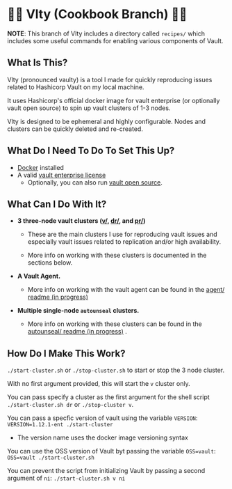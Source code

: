 # 👨‍🍳 Vlty (Cookbook Branch) 👨‍🍳

**NOTE**: This branch of Vlty includes a directory called `recipes/` which includes some useful commands for enabling various components of Vault. 

## What Is This?
Vlty (pronounced vaulty) is a tool I made for quickly reproducing issues related to Hashicorp Vault on my local machine.

It uses Hashicorp's official docker image for vault enterprise (or optionally vault open source) to spin up vault clusters of 1-3 nodes.

Vlty is designed to be ephemeral and highly configurable. Nodes and clusters can be quickly deleted and re-created. 

## What Do I Need To Do To Set This Up?
- [Docker](https://www.docker.com/) installed
- A valid [vault enterprise license](https://www.hashicorp.com/products/vault/pricing)
    - Optionally, you can also run [vault open source](https://hub.docker.com/r/hashicorp/vault).

## What Can I Do With It?
- **3 three-node vault clusters ([v/](./v), [dr/](./dr), and [pr/](./pr))**
    - These are the main clusters I use for reproducing vault issues and especially vault issues related to replication and/or high availability.

    - More info on working with these clusters is documented in the sections below.

- **A Vault Agent.**
    - More info on working with the vault agent can be found in the [agent/ readme (in progress)](./agent/)

- **Multiple single-node `autounseal` clusters.**
    - More info on working with these clusters can be found in the [autounseal/ readme (in progress)](./autounseal) .
    
## How Do I Make This Work?
`./start-cluster.sh` or `./stop-cluster.sh` to start or stop the 3 node cluster. 

With no first argument provided, this will start the `v` cluster only. 

You can pass specify a cluster as the first argument for the shell script `./start-cluster.sh dr` or `./stop-cluster v`.

You can pass a specfic version of vault using the variable `VERSION`: `VERSION=1.12.1-ent ./start-cluster`
- The version name uses the docker image versioning syntax

You can use the OSS version of Vault byt passing the variable `OSS=vault`: `OSS=vault ./start-cluster.sh`

You can prevent the script from initializing Vault by passing a second argument of `ni`: `./start-cluster.sh v ni`